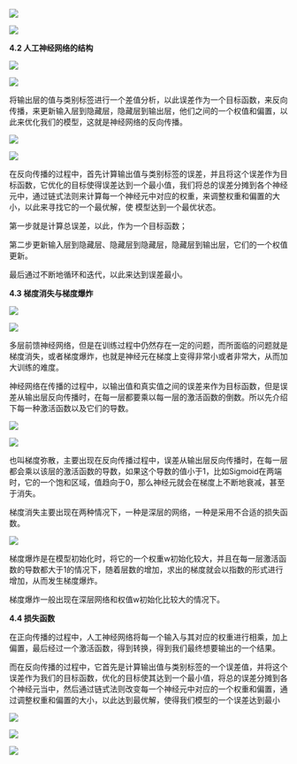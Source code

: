 ![](https://gitee.com/hxc8/images2/raw/master/img/202407172155511.jpg)

![](https://gitee.com/hxc8/images2/raw/master/img/202407172155681.jpg)

**4.2 人工神经网络的结构**

![](https://gitee.com/hxc8/images2/raw/master/img/202407172155563.jpg)

![](https://gitee.com/hxc8/images2/raw/master/img/202407172155364.jpg)

将输出层的值与类别标签进行一个差值分析，以此误差作为一个目标函数，来反向传播，来更新输入层到隐藏层，隐藏层到输出层，他们之间的一个权值和偏置，以此来优化我们的模型，这就是神经网络的反向传播。

![](https://gitee.com/hxc8/images2/raw/master/img/202407172155180.jpg)

![](https://gitee.com/hxc8/images2/raw/master/img/202407172155283.jpg)

在反向传播的过程中，首先计算输出值与类别标签的误差，并且将这个误差作为目标函数，它优化的目标使得误差达到一个最小值，我们将总的误差分摊到各个神经元中，通过链式法则来计算每一个神经元中对应的权重，来调整权重和偏置的大小，以此来寻找它的一个最优解，使 模型达到一个最优状态。

第一步就是计算总误差，以此，作为一个目标函数；

第二步更新输入层到隐藏层、隐藏层到隐藏层，隐藏层到输出层，它们的一个权值更新。

最后通过不断地循环和迭代，以此来达到误差最小。

**4.3 梯度消失与梯度爆炸**

![](https://gitee.com/hxc8/images2/raw/master/img/202407172155048.jpg)

![](https://gitee.com/hxc8/images2/raw/master/img/202407172155024.jpg)

多层前馈神经网络，但是在训练过程中仍然存在一定的问题，而所面临的问题就是梯度消失，或者梯度爆炸，也就是神经元在梯度上变得非常小或者非常大，从而加大训练的难度。

神经网络在传播的过程中，以输出值和真实值之间的误差来作为目标函数，但是误差从输出层反向传播时，在每一层都要乘以每一层的激活函数的倒数。所以先介绍下每一种激活函数以及它们的导数。

![](https://gitee.com/hxc8/images2/raw/master/img/202407172155070.jpg)

![](https://gitee.com/hxc8/images2/raw/master/img/202407172155896.jpg)

也叫梯度弥散，主要出现在反向传播过程中，误差从输出层反向传播时，在每一层都会乘以该层的激活函数的导数，如果这个导数的值小于1，比如Sigmoid在两端时，它的一个饱和区域，值趋向于0，那么神经元就会在梯度上不断地衰减，甚至于消失。

梯度消失主要出现在两种情况下，一种是深层的网络，一种是采用不合适的损失函数。

![](https://gitee.com/hxc8/images2/raw/master/img/202407172155728.jpg)

梯度爆炸是在模型初始化时，将它的一个权重w初始化较大，并且在每一层激活函数的导数都大于1的情况下，随着层数的增加，求出的梯度就会以指数的形式进行增加，从而发生梯度爆炸。

梯度爆炸一般出现在深层网络和权值w初始化比较大的情况下。

**4.4 损失函数**

在正向传播的过程中，人工神经网络将每一个输入与其对应的权重进行相乘，加上偏置，最后经过一个激活函数，得到转换，得到我们最终想要输出的一个结果。

而在反向传播的过程中，它首先是计算输出值与类别标签的一个误差值，并将这个误差作为我们的目标函数，优化的目标使其达到一个最小值，将总的误差分摊到各个神经元当中，然后通过链式法则改变每一个神经元中对应的一个权重和偏置，通过调整权重和偏置的大小，以此达到最优解，使得我们模型的一个误差达到最小

![](https://gitee.com/hxc8/images2/raw/master/img/202407172155407.jpg)

![](images/WEBRESOURCEdd1854a824b19d16b88ad7c384529447截图.png)

![](https://gitee.com/hxc8/images2/raw/master/img/202407172155160.jpg)